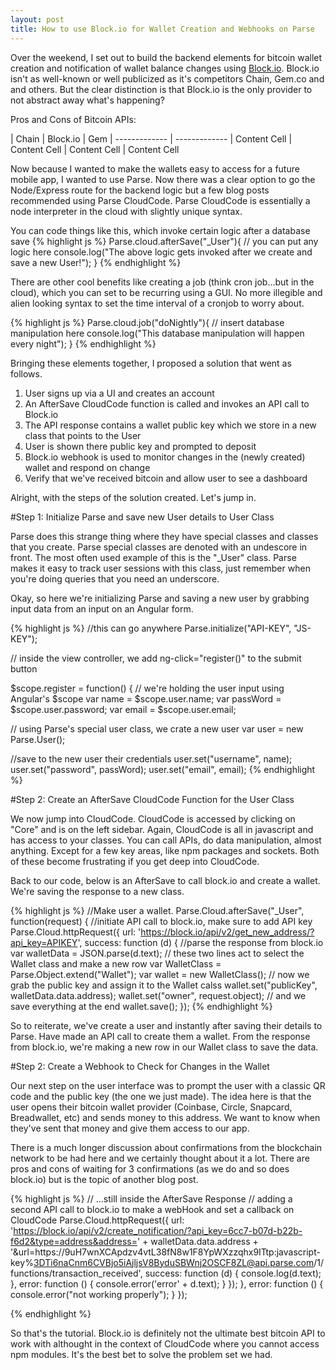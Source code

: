 ```yaml
---
layout: post
title: How to use Block.io for Wallet Creation and Webhooks on Parse
---
```


Over the weekend, I set out to build the backend elements for bitcoin wallet creation and notification of wallet balance changes using [Block.io](http://block.io). Block.io isn't as well-known or well publicized as it's competitors Chain, Gem.co and and others. But the clear distinction is that Block.io is the only provider to not abstract away what's happening?

Pros and Cons of Bitcoin APIs:

  | Chain | Block.io  | Gem |
------------- | ------------- |
Content Cell  | Content Cell  |
Content Cell  | Content Cell 

Now because I wanted to make the wallets easy to access for a future mobile app, I wanted to use Parse. Now there was a clear option to go the Node/Express route for the backend logic but a few blog posts recommended using Parse CloudCode. Parse CloudCode is essentially a node interpreter in the cloud with slightly unique syntax. 

You can code things like this, which invoke certain logic after a database save
{% highlight js %}
Parse.cloud.afterSave("_User"){
	// you can put any logic here
	console.log("The above logic gets invoked after we create and save a new User!");
}
{% endhighlight %}

There are other cool benefits like creating a job (think cron job...but in the cloud), which you can set to be recurring using a GUI. No more illegible and alien looking syntax to set the time interval of a cronjob to worry about.

{% highlight js %}
Parse.cloud.job("doNightly"){
	// insert database manipulation here
	console.log("This database manipulation will happen every night");
}
{% endhighlight %}

Bringing these elements together, I proposed a solution that went as follows.

1. User signs up via a UI and creates an account
2. An AfterSave CloudCode function is called and invokes an API call to Block.io
3. The API response contains a wallet public key which we store in a new class that points to the User
4. User is shown there public key and prompted to deposit
5. Block.io webhook is used to monitor changes in the (newly created) wallet and respond on change
6. Verify that we've received bitcoin and allow user to see a dashboard

Alright, with the steps of the solution created. Let's jump in.

#Step 1: Initialize Parse and save new User details to User Class

Parse does this strange thing where they have special classes and classes that you create. Parse special classes are denoted with an undescore in front. The most often used example of 
this is the "_User" class. Parse makes it easy to track user sessions with this class, just remember when you're doing queries that you need an underscore.

Okay, so here we're initializing Parse and saving a new user by grabbing input data from 
an input on an Angular form.

{% highlight js %}
//this can go anywhere
Parse.initialize("API-KEY", "JS-KEY");

// inside the view controller, we add ng-click="register()" to the submit button

$scope.register = function() {
	// we're holding the user input using Angular's $scope
   var name = $scope.user.name;
   var passWord = $scope.user.password;
   var email = $scope.user.email;

   // using Parse's special user class, we crate a new user
   var user = new Parse.User();

   //save to the new user their credentials
   user.set("username", name);
   user.set("password", passWord);
   user.set("email", email);
{% endhighlight %}

#Step 2: Create an AfterSave CloudCode Function for the User Class

We now jump into CloudCode. CloudCode is accessed by clicking on "Core" and is on the left sidebar. Again, CloudCode is all in javascript and has access to your classes. You can 
call APIs, do data manipulation, almost anything. Except for a few key areas, like npm packages and sockets. Both of these become frustrating if you get deep into CloudCode.

Back to our code, below is an AfterSave to call block.io and create a wallet. We're saving the response to a new class.

{% highlight js %}
//Make user a wallet.
Parse.Cloud.afterSave("_User", function(request) {
	//initiate API call to block.io, make sure to add API key
    Parse.Cloud.httpRequest({
      url: 'https://block.io/api/v2/get_new_address/?api_key=APIKEY',
      success: function (d) {
 				//parse the response from block.io
        var walletData = JSON.parse(d.text);
 				// these two lines act to select the Wallet class and make a new row
        var WalletClass = Parse.Object.extend("Wallet");
        var wallet = new WalletClass();
 				// now we grab the public key and assign it to the Wallet calss
        wallet.set("publicKey", walletData.data.address);
        wallet.set("owner", request.object);
        // and we save everything at the end
        wallet.save();
});
{% endhighlight %}

So to reiterate, we've create a user and instantly after saving their details to Parse. Have made an API call to create them a wallet. From the response from block.io, we're making a new row in our Wallet class to save the data.

#Step 2: Create a Webhook to Check for Changes in the Wallet

Our next step on the user interface was to prompt the user with a classic QR code and the public key (the one we just made). The idea here is that the user opens their bitcoin wallet provider (Coinbase, Circle, Snapcard, Breadwallet, etc) and sends money to this address. We want to know when they've sent that money and give them access to our app.

There is a much longer discussion about confirmations from the blockchain network to be had here and we certainly thought about it a lot. There are pros and cons of waiting for 3 confirmations (as we do and so does block.io) but is the topic of another blog post.


{% highlight js %}
// ...still inside the AfterSave Response
// adding a second API call to block.io to make a webHook and set a callback on CloudCode
Parse.Cloud.httpRequest({
   url: 'https://block.io/api/v2/create_notification/?api_key=6cc7-b07d-b22b-f6d2&type=address&address=' + walletData.data.address + '&url=https://9uH7wnXCApdzv4vtL38fN8w1F8YpWXzzqhx9ITtp:javascript-key%3DTi6naCnm6CVBjo5iAjljsV8ByduSBWnj2OSCF8ZL@api.parse.com/1/functions/transaction_received',
	   success: function (d) {
	   	console.log(d.text);
	     },
	   error: function () {
	      console.error('error' + d.text);
	     	}
	    });
	   },
	   error: function () {
	      console.error("not working properly");
	      }
    });

{% endhighlight %}


So that's the tutorial. Block.io is definitely not the ultimate best bitcoin API to work with althought in the context of CloudCode where you cannot access npm modules. It's the best bet to solve the problem set we had.
